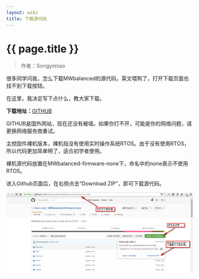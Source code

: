 ```yaml
---
layout: wiki
title: 下载源代码
---
```


# {{ page.title }}

> 作者：Songyimiao

很多同学问我，怎么下载MWbalanced的源代码，英文喂狗了，打开下载页面也找不到下载按钮。

在这里，我决定写下点什么，教大家下载。

**下载地址：**[GITHUB](https://github.com/MiaowLabs/Littlebuzz-firmware-none)

GITHUB是国外网站，现在还没有被墙。如果你打不开，可能是你的网络问题，请更换网络服务商重试。

主控固件裸机版本，裸机指没有使用实时操作系统RTOS。由于没有使用RTOS，所以代码更加简单明了，适合初学者使用。

裸机源代码放置在MWbalanced-firmware-none下，命名中的none表示不使用RTOS。

进入Github页面后，在右侧点击“Download ZIP”，即可下载源代码。

![](/img/wiki/download-soure-code.png)



